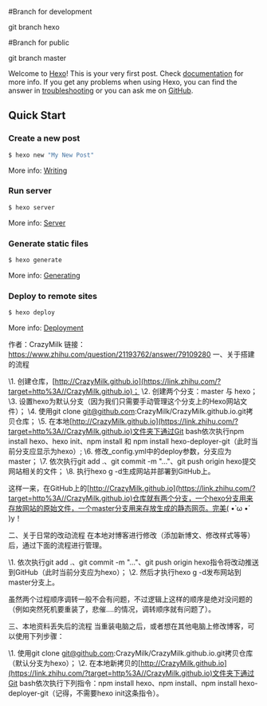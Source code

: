 #Branch for development

git branch hexo 



#Branch for public

git branch master



Welcome to [Hexo](https://hexo.io/)! This is your very first post. Check [documentation](https://hexo.io/docs/) for more info. If you get any problems when using Hexo, you can find the answer in [troubleshooting](https://hexo.io/docs/troubleshooting.html) or you can ask me on [GitHub](https://github.com/hexojs/hexo/issues).

## Quick Start

### Create a new post

``` bash
$ hexo new "My New Post"
```

More info: [Writing](https://hexo.io/docs/writing.html)

### Run server

``` bash
$ hexo server
```

More info: [Server](https://hexo.io/docs/server.html)

### Generate static files

``` bash
$ hexo generate
```

More info: [Generating](https://hexo.io/docs/generating.html)

### Deploy to remote sites

``` bash
$ hexo deploy
```

More info: [Deployment](https://hexo.io/docs/one-command-deployment.html)



作者：CrazyMilk
链接：https://www.zhihu.com/question/21193762/answer/79109280
一、关于搭建的流程

\1. 创建仓库，[http://CrazyMilk.github.io](https://link.zhihu.com/?target=http%3A//CrazyMilk.github.io)；
\2. 创建两个分支：master 与 hexo；
\3. 设置hexo为默认分支（因为我们只需要手动管理这个分支上的Hexo网站文件）；
\4. 使用git clone git@github.com:CrazyMilk/CrazyMilk.github.io.git拷贝仓库；
\5. 在本地[http://CrazyMilk.github.io](https://link.zhihu.com/?target=http%3A//CrazyMilk.github.io)文件夹下通过Git bash依次执行npm install hexo、hexo init、npm install 和 npm install hexo-deployer-git（此时当前分支应显示为hexo）;
\6. 修改_config.yml中的deploy参数，分支应为master；
\7. 依次执行git add .、git commit -m "..."、git push origin hexo提交网站相关的文件；
\8. 执行hexo g -d生成网站并部署到GitHub上。

这样一来，在GitHub上的[http://CrazyMilk.github.io](https://link.zhihu.com/?target=http%3A//CrazyMilk.github.io)仓库就有两个分支，一个hexo分支用来存放网站的原始文件，一个master分支用来存放生成的静态网页。完美( •̀ ω •́ )y！

二、关于日常的改动流程
在本地对博客进行修改（添加新博文、修改样式等等）后，通过下面的流程进行管理。

\1. 依次执行git add .、git commit -m "..."、git push origin hexo指令将改动推送到GitHub（此时当前分支应为hexo）；
\2. 然后才执行hexo g -d发布网站到master分支上。

虽然两个过程顺序调转一般不会有问题，不过逻辑上这样的顺序是绝对没问题的（例如突然死机要重装了，悲催....的情况，调转顺序就有问题了）。

三、本地资料丢失后的流程
当重装电脑之后，或者想在其他电脑上修改博客，可以使用下列步骤：

\1. 使用git clone git@github.com:CrazyMilk/CrazyMilk.github.io.git拷贝仓库（默认分支为hexo）；
\2. 在本地新拷贝的[http://CrazyMilk.github.io](https://link.zhihu.com/?target=http%3A//CrazyMilk.github.io)文件夹下通过Git bash依次执行下列指令：npm install hexo、npm install、npm install hexo-deployer-git（记得，不需要hexo init这条指令）。